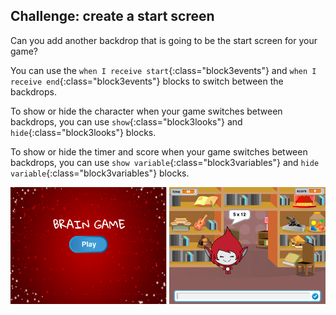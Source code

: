 ## Challenge: create a start screen

Can you add another backdrop that is going to be the start screen for your game?

You can use the `when I receive start`{:class="block3events"} and `when I receive end`{:class="block3events"} blocks to switch between the backdrops.

To show or hide the character when your game switches between backdrops, you can use `show`{:class="block3looks"} and `hide`{:class="block3looks"} blocks.

To show or hide the timer and score when your game switches between backdrops, you can use `show variable`{:class="block3variables"} and `hide variable`{:class="block3variables"} blocks.

![Start screen](images/brain-startscreen.png)

